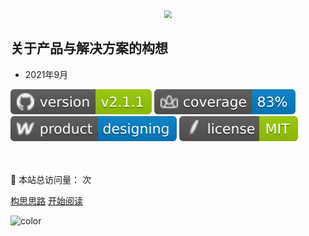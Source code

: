 <div align="center"><img src="https://z3.ax1x.com/2021/09/08/h7SjG4.png"  style="zoom: 72%;" /></div>

## 关于产品与解决方案的构想

- 2021年9月

![](_media/version-v2.1.svg)
![](_media/coverage-83%-blue.svg)
![](_media/product-designing-blue.svg)
![](_media/license-MIT-green.svg)

<br>

<br>

<span id="busuanzi_container_site_pv">
    👀 本站总访问量：<span id="busuanzi_value_site_pv"></span> 次
</span>
<span id="busuanzi_container_site_uv" style='display:none'>
    | 🚴‍♂️ 本站总访客数：<span id="busuanzi_value_site_uv"></span> 人
</span>

<br>

[构思思路](/README)
[开始阅读](/Advisory/FinTech/影响未来金融行业的七大科技要素)



<!-- 背景色 -->
![color](#fff)

